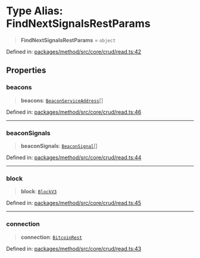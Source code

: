 # Type Alias: FindNextSignalsRestParams

> **FindNextSignalsRestParams** = `object`

Defined in: [packages/method/src/core/crud/read.ts:42](https://github.com/dcdpr/did-btcr2-js/blob/c82bc5c69016e1146a0c52c6e6b21621f5abd6d4/packages/method/src/core/crud/read.ts#L42)

## Properties

### beacons

> **beacons**: [`BeaconServiceAddress`](../interfaces/BeaconServiceAddress.md)[]

Defined in: [packages/method/src/core/crud/read.ts:46](https://github.com/dcdpr/did-btcr2-js/blob/c82bc5c69016e1146a0c52c6e6b21621f5abd6d4/packages/method/src/core/crud/read.ts#L46)

***

### beaconSignals

> **beaconSignals**: [`BeaconSignal`](../interfaces/BeaconSignal.md)[]

Defined in: [packages/method/src/core/crud/read.ts:44](https://github.com/dcdpr/did-btcr2-js/blob/c82bc5c69016e1146a0c52c6e6b21621f5abd6d4/packages/method/src/core/crud/read.ts#L44)

***

### block

> **block**: [`BlockV3`](../../bitcoin/index.browser/interfaces/BlockV3.md)

Defined in: [packages/method/src/core/crud/read.ts:45](https://github.com/dcdpr/did-btcr2-js/blob/c82bc5c69016e1146a0c52c6e6b21621f5abd6d4/packages/method/src/core/crud/read.ts#L45)

***

### connection

> **connection**: [`BitcoinRest`](../../bitcoin/index.browser/classes/BitcoinRest.md)

Defined in: [packages/method/src/core/crud/read.ts:43](https://github.com/dcdpr/did-btcr2-js/blob/c82bc5c69016e1146a0c52c6e6b21621f5abd6d4/packages/method/src/core/crud/read.ts#L43)

